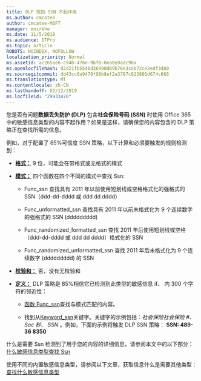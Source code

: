 ```yaml
---
title: DLP 规则 SSN 不起作用
ms.author: cmcatee
author: cmcatee-MSFT
manager: mnirkhe
ms.date: 11/5/2018
ms.audience: ITPro
ms.topic: article
ROBOTS: NOINDEX, NOFOLLOW
localization_priority: Normal
ms.assetid: ac265ee6-c946-476e-9bf0-0ea0e8adc98a
ms.openlocfilehash: d2d21fb5546d36990d69b76e3ceb72ce2edf3d80
ms.sourcegitcommit: dd43cc0a9470f98b8ef2a3787c823801d674c666
ms.translationtype: MT
ms.contentlocale: zh-CN
ms.lasthandoff: 02/12/2019
ms.locfileid: "29933470"
---
```

您是否有问题**数据丢失防护 (DLP)** 包含**社会保险号码 (SSN)** 时使用 Office 365 中的敏感信息类型的内容不起作用？如果是这样，请确保您的内容包含的 DLP 策略正在查找所需的信息。 
  
例如，对于配置了 85%可信度 SSN 策略，以下计算和必须要触发的规则检测到：
  
- **[格式：](https://docs.microsoft.com/office365/securitycompliance/what-the-sensitive-information-types-look-for#format-80)** 9 位，可能会在带格式或无格式的模式 
    
- **[模式：](https://msconnect.microsoft.com/https:/docs.microsoft.com/office365/securitycompliance/what-the-sensitive-information-types-look-for#pattern-80)** 四个函数在四个不同的模式中查找 Ssn: 
    
  - Func_ssn 查找具有 2011 年以前使用短划线或空格格式化的强格式的 SSN（ddd-dd-dddd 或 ddd dd dddd）
    
  - Func_unformatted_ssn 查找具有 2011 年以前未格式化为 9 个连续数字的强格式的 SSN (ddddddddd)
    
  - Func_randomized_formatted_ssn 查找 2011 年后使用短划线或空格（ddd-dd-dddd 或 ddd dd dddd）格式化的 SSN
    
  - Func_randomized_unformatted_ssn 查找 2011 年后未格式化为 9 个连续数字 (ddddddddd) 的 SSN
    
- **[校验和：](https://docs.microsoft.com/office365/securitycompliance/what-the-sensitive-information-types-look-for#checksum-79)** 否，没有无校验和 
    
- **[定义：](https://docs.microsoft.com/office365/securitycompliance/what-the-sensitive-information-types-look-for#definition-80)** DLP 策略是 85%相信它已检测到此类型的敏感信息 if、 内 300 个字符的邻近性： 
    
  - [函数 Func_ssn](https://docs.microsoft.com/office365/securitycompliance/what-the-sensitive-information-types-look-for#pattern-80)查找与模式匹配的内容。 
    
  - 找到从[Keyword_ssn](https://docs.microsoft.com/office365/securitycompliance/what-the-sensitive-information-types-look-for#keyword_ssn)关键字。关键字的示例包括：*社会保险社会保险 #、 Soc 秒、 SSN* 。例如，下面的示例将触发 DLP SSN 策略： **SSN: 489-36 8350**
    
什么是需要 Ssn 检测到了用于您的内容的详细信息，请参阅本文中的以下部分：[什么敏感信息类型查找 Ssn](https://docs.microsoft.com/office365/securitycompliance/what-the-sensitive-information-types-look-for#us-social-security-number-ssn)
  
使用不同的内置敏感信息类型，请参阅以下文章，获取信息什么是需要其他类型：[查找什么敏感信息类型](https://docs.microsoft.com/office365/securitycompliance/what-the-sensitive-information-types-look-for)
  

